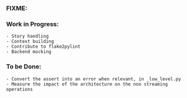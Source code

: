 ### FIXME:

### Work in Progress:
    - Story handling
    - Context building
    - Contribute to flake2pylint
    - Backend mocking

### To be Done:
    - Convert the assert into an error when relevant, in _low_level.py
    - Measure the impact of the architecture on the non streaming operations
